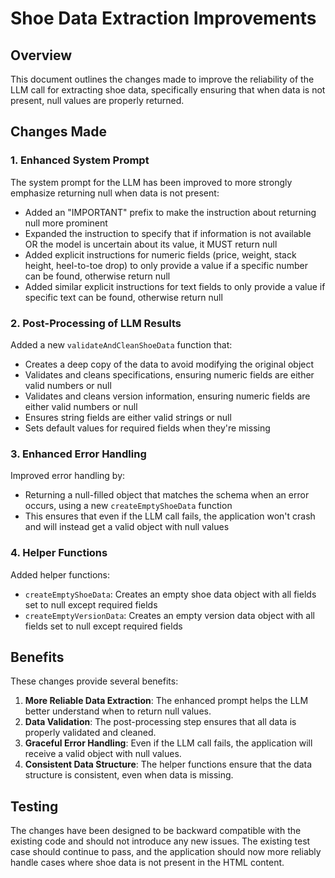 # Shoe Data Extraction Improvements

## Overview
This document outlines the changes made to improve the reliability of the LLM call for extracting shoe data, specifically ensuring that when data is not present, null values are properly returned.

## Changes Made

### 1. Enhanced System Prompt
The system prompt for the LLM has been improved to more strongly emphasize returning null when data is not present:

- Added an "IMPORTANT" prefix to make the instruction about returning null more prominent
- Expanded the instruction to specify that if information is not available OR the model is uncertain about its value, it MUST return null
- Added explicit instructions for numeric fields (price, weight, stack height, heel-to-toe drop) to only provide a value if a specific number can be found, otherwise return null
- Added similar explicit instructions for text fields to only provide a value if specific text can be found, otherwise return null

### 2. Post-Processing of LLM Results
Added a new `validateAndCleanShoeData` function that:

- Creates a deep copy of the data to avoid modifying the original object
- Validates and cleans specifications, ensuring numeric fields are either valid numbers or null
- Validates and cleans version information, ensuring numeric fields are either valid numbers or null
- Ensures string fields are either valid strings or null
- Sets default values for required fields when they're missing

### 3. Enhanced Error Handling
Improved error handling by:

- Returning a null-filled object that matches the schema when an error occurs, using a new `createEmptyShoeData` function
- This ensures that even if the LLM call fails, the application won't crash and will instead get a valid object with null values

### 4. Helper Functions
Added helper functions:

- `createEmptyShoeData`: Creates an empty shoe data object with all fields set to null except required fields
- `createEmptyVersionData`: Creates an empty version data object with all fields set to null except required fields

## Benefits

These changes provide several benefits:

1. **More Reliable Data Extraction**: The enhanced prompt helps the LLM better understand when to return null values.
2. **Data Validation**: The post-processing step ensures that all data is properly validated and cleaned.
3. **Graceful Error Handling**: Even if the LLM call fails, the application will receive a valid object with null values.
4. **Consistent Data Structure**: The helper functions ensure that the data structure is consistent, even when data is missing.

## Testing

The changes have been designed to be backward compatible with the existing code and should not introduce any new issues. The existing test case should continue to pass, and the application should now more reliably handle cases where shoe data is not present in the HTML content.
